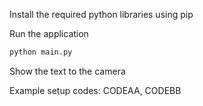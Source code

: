 Install the required python libraries using pip

Run the application
```sh
python main.py 
```

Show the text to the camera

Example setup codes: CODEAA, CODEBB


